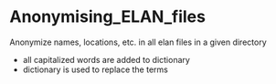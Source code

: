 # Anonymising_ELAN_files
Anonymize names, locations, etc. in all elan files in a given directory

* all capitalized words are added to dictionary
* dictionary is used to replace the terms

  
